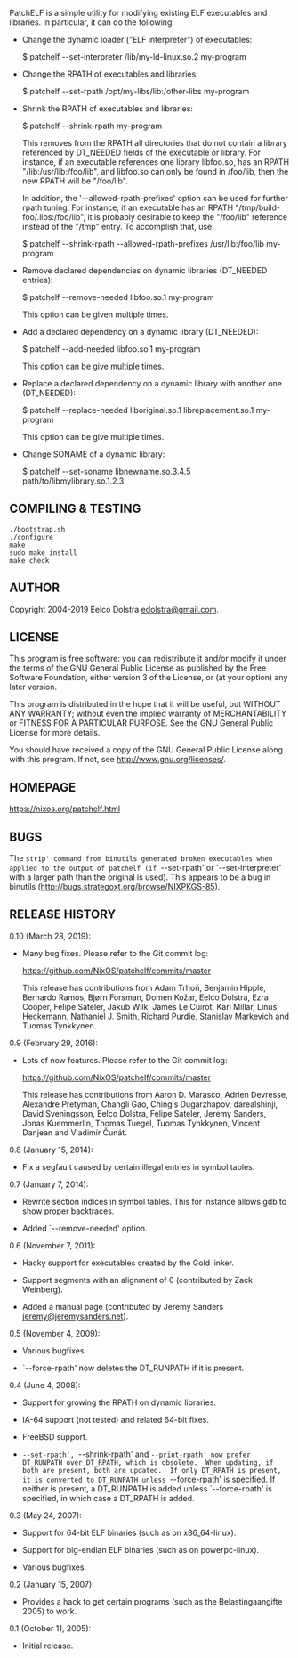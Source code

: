 PatchELF is a simple utility for modifying existing ELF executables and
libraries.  In particular, it can do the following:

* Change the dynamic loader ("ELF interpreter") of executables:

  $ patchelf --set-interpreter /lib/my-ld-linux.so.2 my-program

* Change the RPATH of executables and libraries:

  $ patchelf --set-rpath /opt/my-libs/lib:/other-libs my-program

* Shrink the RPATH of executables and libraries:

  $ patchelf --shrink-rpath my-program

  This removes from the RPATH all directories that do not contain a
  library referenced by DT_NEEDED fields of the executable or library.
  For instance, if an executable references one library libfoo.so, has
  an RPATH "/lib:/usr/lib:/foo/lib", and libfoo.so can only be found
  in /foo/lib, then the new RPATH will be "/foo/lib".

  In addition, the '--allowed-rpath-prefixes' option can be used for
  further rpath tuning. For instance, if an executable has an RPATH
  "/tmp/build-foo/.libs:/foo/lib", it is probably desirable to keep
  the "/foo/lib" reference instead of the "/tmp" entry. To accomplish
  that, use:

  $ patchelf --shrink-rpath --allowed-rpath-prefixes /usr/lib:/foo/lib my-program

* Remove declared dependencies on dynamic libraries (DT_NEEDED
  entries):

  $ patchelf --remove-needed libfoo.so.1 my-program

  This option can be given multiple times.

* Add a declared dependency on a dynamic library (DT_NEEDED):

  $ patchelf --add-needed libfoo.so.1 my-program

  This option can be give multiple times.

* Replace a declared dependency on a dynamic library with another one
  (DT_NEEDED):

  $ patchelf --replace-needed liboriginal.so.1 libreplacement.so.1 my-program

  This option can be give multiple times.

* Change SONAME of a dynamic library:

  $ patchelf --set-soname libnewname.so.3.4.5 path/to/libmylibrary.so.1.2.3


## COMPILING & TESTING

    ./bootstrap.sh
    ./configure
    make
    sudo make install
    make check

## AUTHOR

Copyright 2004-2019 Eelco Dolstra <edolstra@gmail.com>.


## LICENSE

This program is free software: you can redistribute it and/or modify
it under the terms of the GNU General Public License as published by
the Free Software Foundation, either version 3 of the License, or (at
your option) any later version.

This program is distributed in the hope that it will be useful, but
WITHOUT ANY WARRANTY; without even the implied warranty of
MERCHANTABILITY or FITNESS FOR A PARTICULAR PURPOSE.  See the GNU
General Public License for more details.

You should have received a copy of the GNU General Public License
along with this program.  If not, see <http://www.gnu.org/licenses/>.


## HOMEPAGE

https://nixos.org/patchelf.html


## BUGS

The `strip' command from binutils generated broken executables when
applied to the output of patchelf (if `--set-rpath' or
`--set-interpreter' with a larger path than the original is used).
This appears to be a bug in binutils
(http://bugs.strategoxt.org/browse/NIXPKGS-85).


## RELEASE HISTORY

0.10 (March 28, 2019):

* Many bug fixes. Please refer to the Git commit log:

    https://github.com/NixOS/patchelf/commits/master

  This release has contributions from Adam Trhoň, Benjamin Hipple,
  Bernardo Ramos, Bjørn Forsman, Domen Kožar, Eelco Dolstra, Ezra
  Cooper, Felipe Sateler, Jakub Wilk, James Le Cuirot, Karl Millar,
  Linus Heckemann, Nathaniel J. Smith, Richard Purdie, Stanislav
  Markevich and Tuomas Tynkkynen.

0.9 (February 29, 2016):

* Lots of new features. Please refer to the Git commit log:

    https://github.com/NixOS/patchelf/commits/master

  This release has contributions from Aaron D. Marasco, Adrien
  Devresse, Alexandre Pretyman, Changli Gao, Chingis Dugarzhapov,
  darealshinji, David Sveningsson, Eelco Dolstra, Felipe Sateler,
  Jeremy Sanders, Jonas Kuemmerlin, Thomas Tuegel, Tuomas Tynkkynen,
  Vincent Danjean and Vladimír Čunát.

0.8 (January 15, 2014):

* Fix a segfault caused by certain illegal entries in symbol tables.

0.7 (January 7, 2014):

* Rewrite section indices in symbol tables. This for instance allows
  gdb to show proper backtraces.

* Added `--remove-needed' option.

0.6 (November 7, 2011):

* Hacky support for executables created by the Gold linker.

* Support segments with an alignment of 0 (contributed by Zack
  Weinberg).

* Added a manual page (contributed by Jeremy Sanders
  <jeremy@jeremysanders.net>).

0.5 (November 4, 2009):

* Various bugfixes.

* `--force-rpath' now deletes the DT_RUNPATH if it is present.

0.4 (June 4, 2008):

* Support for growing the RPATH on dynamic libraries.

* IA-64 support (not tested) and related 64-bit fixes.

* FreeBSD support.

* `--set-rpath', `--shrink-rpath' and `--print-rpath' now prefer
  DT_RUNPATH over DT_RPATH, which is obsolete.  When updating, if both
  are present, both are updated.  If only DT_RPATH is present, it is
  converted to DT_RUNPATH unless `--force-rpath' is specified.  If
  neither is present, a DT_RUNPATH is added unless `--force-rpath' is
  specified, in which case a DT_RPATH is added.

0.3 (May 24, 2007):

* Support for 64-bit ELF binaries (such as on x86_64-linux).

* Support for big-endian ELF binaries (such as on powerpc-linux).

* Various bugfixes.

0.2 (January 15, 2007):

* Provides a hack to get certain programs (such as the
  Belastingaangifte 2005) to work.

0.1 (October 11, 2005):

* Initial release.
